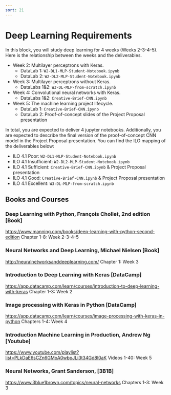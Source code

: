 ```yaml
---
sort: 21
---
```


# Deep Learning Requirements

In this block, you will study deep learning for 4 weeks (Weeks 2-3-4-5). Here is the relationship between the weeks and the deliverables.
- Week 2: Multilayer perceptrons with Keras.
  - DataLab 1: `W2-DL1-MLP-Student-Notebook.ipynb`
  - DataLab 2: `W2-DL2-MLP-Student-Notebook.ipynb`
- Week 3: Multilayer perceptrons without Keras.
  - DataLabs 1&2: `W3-DL-MLP-from-scratch.ipynb`
- Week 4: Convolutional neural networks with Keras.
  - DataLabs 1&2: `Creative-Brief-CNN.ipynb`
- Week 5: The machine learning project lifecycle.
  - DataLab 1: `Creative-Brief-CNN.ipynb`
  - DataLab 2: Proof-of-concept slides of the Project Proposal presentation

In total, you are expected to deliver 4 jupyter notebooks. Additionally, you are expected to describe the final version of the proof-of-concept CNN model in the Project Proposal presentation. You can find the ILO mapping of the deliverables below:

- ILO 4.1 Poor: `W2-DL1-MLP-Student-Notebook.ipynb`
- ILO 4.1 Insufficient: `W2-DL2-MLP-Student-Notebook.ipynb`
- ILO 4.1 Sufficient: `Creative-Brief-CNN.ipynb` & Project Proposal presentation
- ILO 4.1 Good: `Creative-Brief-CNN.ipynb` & Project Proposal presentation
- ILO 4.1 Excellent: `W3-DL-MLP-from-scratch.ipynb`


## Books and Courses

### Deep Learning with Python, François Chollet, 2nd edition [Book]
https://www.manning.com/books/deep-learning-with-python-second-edition
Chapter 1-8: Week 2-3-4-5

### Neural Networks and Deep Learning, Michael Nielsen [Book]
http://neuralnetworksanddeeplearning.com/
Chapter 1: Week 3

### Introduction to Deep Learning with Keras [DataCamp]
https://app.datacamp.com/learn/courses/introduction-to-deep-learning-with-keras
Chapter 1-3: Week 2

### Image processing with Keras in Python [DataCamp]
https://app.datacamp.com/learn/courses/image-processing-with-keras-in-python
Chapters 1-4: Week 4

### Introduction Machine Learning in Production, Andrew Ng [Youtube]
https://www.youtube.com/playlist?list=PLkDaE6sCZn6GMoA0wbpJLi3t34Gd8l0aK
Videos 1-40: Week 5

### Neural Networks, Grant Sanderson, [3B1B]
https://www.3blue1brown.com/topics/neural-networks
Chapters 1-3: Week 3
